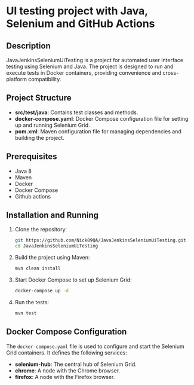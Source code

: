 # UI testing project with Java, Selenium and GitHub Actions

## Description

JavaJenkinsSeleniumUiTesting is a project for automated user interface testing using Selenium and Java. The project is designed to run and execute tests in Docker containers, providing convenience and cross-platform compatibility.

## Project Structure

- **src/test/java**: Contains test classes and methods.
- **docker-compose.yaml**: Docker Compose configuration file for setting up and running Selenium Grid.
- **pom.xml**: Maven configuration file for managing dependencies and building the project.

## Prerequisites

- Java 8
- Maven
- Docker
- Docker Compose
- Github actions
## Installation and Running

1. Clone the repository:
    ```sh
    git https://github.com/Nick89QA/JavaJenkinsSeleniumUiTesting.git
    cd JavaJenkinsSeleniumUiTesting
    ```

2. Build the project using Maven:
    ```sh
    mvn clean install
    ```

3. Start Docker Compose to set up Selenium Grid:
    ```sh
    docker-compose up -d
    ```

4. Run the tests:
    ```sh
    mvn test
    ```

## Docker Compose Configuration

The `docker-compose.yaml` file is used to configure and start the Selenium Grid containers. It defines the following services:

- **selenium-hub**: The central hub of Selenium Grid.
- **chrome**: A node with the Chrome browser.
- **firefox**: A node with the Firefox browser.

